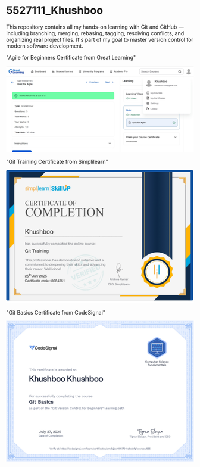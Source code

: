 # 5527111_Khushboo 
This repository contains all my hands-on learning with Git and GitHub — including branching, merging, rebasing, tagging, resolving conflicts, and organizing real project files. It's part of my goal to master version control for modern software development.

"Agile for Beginners Certificate from Great Learning"

![image alt](SDLC/5527111_Khushboo.jpg)

"Git Training Certificate from Simplilearn"

![image alt](Git_Certificate/5527111_simplilearn.jpg)

"Git Basics Certificate from CodeSignal"

![image alt](Git_Certificate/5527111_khushboo.jpg)

